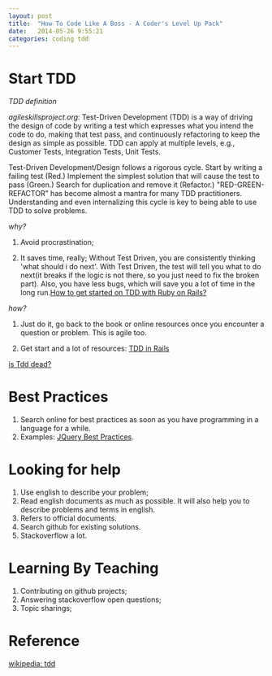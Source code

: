 ```yaml
---
layout: post
title:  "How To Code Like A Boss - A Coder's Level Up Pack"
date:   2014-05-26 9:55:21
categories: coding tdd
---
```


Start TDD
=========

*TDD definition*

*agileskillsproject.org*: Test-Driven Development (TDD) is a way of driving the design of code by
writing a test which expresses what you intend the code to do, making that
test pass, and continuously refactoring to keep the design as simple as
possible. TDD can apply at multiple levels, e.g., Customer Tests, Integration
Tests, Unit Tests.

Test-Driven Development/Design follows a rigorous cycle. Start by writing a
failing test (Red.) Implement the simplest solution that will cause the test
to pass (Green.) Search for duplication and remove it (Refactor.)
"RED-GREEN-REFACTOR" has become almost a mantra for many TDD practitioners.
Understanding and even internalizing this cycle is key to being able to use
TDD to solve problems.

*why?*

1. Avoid procrastination;

2. It saves time, really; Without Test Driven, you are consistently thinking 'what should i do next'. With Test Driven, the test will tell you what to do next(it breaks if the logic is not there, so you just need to fix the broken part). Also, you have less bugs, which will save you a lot of time in the long run.[How to get started on TDD with Ruby on Rails?](http://stackoverflow.com/questions/1386562/how-to-get-started-on-tdd-with-ruby-on-rails)

*how?*

1. Just do it, go back to the book or online resources once you encounter a question or problem. This is agile too.

2. Get start and a lot of resources: [TDD in Rails](http://edapx.com/2013/01/12/tdd-in-rails/)

[is Tdd dead?](http://www.justinweiss.com/blog/2014/04/28/post-railsconf-should-i-still-learn-tdd/)

Best Practices
==============
1. Search online for best practices as soon as you have programming in a language
   for a while.
2. Examples: [JQuery Best Practices](http://gregfranko.com/jquery-best-practices/#/).

Looking for help
================
1. Use english to describe your problem;
2. Read english documents as much as possible. It will also help you to describe problems and terms in english.
3. Refers to official documents.
4. Search github for existing solutions.
5. Stackoverflow a lot.

Learning By Teaching
========
1. Contributing on github projects;
2. Answering stackoverflow open questions;
3. Topic sharings;

Reference
=========
[wikipedia: tdd](http://en.wikipedia.org/wiki/Test-driven_development)
